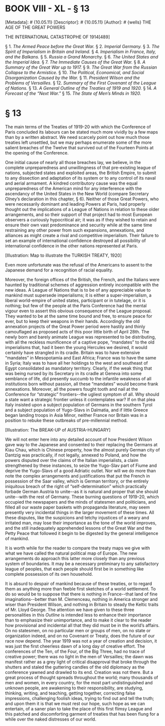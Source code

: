 # BOOK VIII - XL - § 13
[Metadata]: # {10.05.11}
[Descriptor]: # {10.05.11}
[Author]: # {wells}
THE AGE OF THE GREAT POWERS

THE INTERNATIONAL CATASTROPHE OF 1914[489]

§ 1. _The Armed Peace before the Great War._ § 2. _Imperial      Germany._
§ 3. _The Spirit of Imperialism in Britain and Ireland._      § 4. _Imperialism
in France, Italy, and the Balkans._ § 5. _Russia      a Grand Monarchy._ § 6.
_The United States and the Imperial Idea._      § 7. _The Immediate Causes of
the Great War._ § 8. _A Summary of      the Great War up to 1917._ § 9. _The
Great War from the Russian      Collapse to the Armistice._ § 10. _The
Political, Economical, and      Social Disorganization Caused by the War._ §
11. _President Wilson      and the Problems of Versailles._ § 12. _Summary of
the First      Covenant of the League of Nations._ § 13. _A General Outline of
the      Treaties of 1919 and 1920._ § 14. _A Forecast of the “Next War.”_ §
15. _The State of Men’s Minds in 1920._

# § 13
The main terms of the Treaties of 1919-20 with which the Conference of Paris
concluded its labours can be stated much more vividly by a few maps than by a
written abstract. We need scarcely point out how much those treaties left
unsettled, but we may perhaps enumerate some of the more salient breaches of
the Twelve that survived out of the Fourteen Points at the opening of the
Conference.

One initial cause of nearly all those breaches lay, we believe, in the complete
unpreparedness and unwillingness of that pre-existing league of nations,
subjected states and exploited areas, the British Empire, to submit to any
dissection and adaptation of its system or to any control of its naval and
aerial armament. A kindred contributory cause was the equal unpreparedness of
the American mind for any interference with the ascendancy of the United States
in the New World (compare Secretary Olney’s declaration in this chapter, § 6).
Neither of those Great Powers, who were necessarily dominant and leading Powers
at Paris, had properly thought out the implications of a League of Nations in
relation to these older arrangements, and so their support of that project had
to most European observers a curiously hypocritical air; it was as if they
wished to retain and ensure their own vast predominance and security while at
the same time restraining any other power from such expansions, annexations,
and alliances as might create a rival and competitive imperialism. Their
failure to set an example of international confidence destroyed all possibility
of international confidence in the other nations represented at Paris.

[Illustration: Map to illustrate the TURKISH TREATY, 1920]



Even more unfortunate was the refusal of the Americans to assent to the
Japanese demand for a recognition of racial equality.

Moreover, the foreign offices of the British, the French, and the Italians were
haunted by traditional schemes of aggression entirely incompatible with the new
ideas. A League of Nations that is to be of any appreciable value to mankind
must supersede imperialisms; it is either a super-imperialism, a liberal
world-empire of united states, participant or in tutelage, or it is nothing;
but few of the people at the Paris Conference had the mental vigour even to
assert this obvious consequence of the League proposal. They wanted to be at
the same time bound and free, to ensure peace for ever, but to keep their
weapons in their hands. Accordingly the old annexation projects of the Great
Power period were hastily and thinly camouflaged as proposed acts of this poor
little birth of April 28th. The newly born and barely animate League was
represented to be distributing, with all the reckless munificence of a captive
pope, “mandates” to the old imperialisms that, had it been the young Hercules
we desired, it would certainly have strangled in its cradle. Britain was to
have extensive “mandates” in Mesopotamia and East Africa; France was to have
the same in Syria; Italy was to have all her holdings to the west and southeast
of Egypt consolidated as mandatory territory. Clearly, if the weak thing that
was being nursed by its Secretary in its cradle at Geneva into some semblance
of life, did presently succumb to the infantile weakness of all institutions
born without passion, all these “mandates” would become frank annexations.
Moreover, all the powers fought tooth and nail at the Conference for
“strategic” frontiers--the ugliest symptom of all. Why should a state want a
strategic frontier unless it contemplates war? If on that plea Italy insisted
upon a subject population of Germans in the southern Tyrol and a subject
population of Yugo-Slavs in Dalmatia, and if little Greece began landing troops
in Asia Minor, neither France nor Britain was in a position to rebuke these
outbreaks of pre-millennial method.

[Illustration: The BREAK-UP of AUSTRIA-HUNGARY]

We will not enter here into any detailed account of how President Wilson gave
way to the Japanese and consented to their replacing the Germans at Kiau Chau,
which is Chinese property, how the almost purely German city of Dantzig was
practically, if not legally, annexed to Poland, and how the powers disputed
over the claims of the Italian imperialists, a claim strengthened by these
instances, to seize the Yugo-Slav part of Fiume and deprive the Yugo-Slavs of a
good Adriatic outlet. Nor will we do more than note the complex arrangements
and justifications that put the French in possession of the Saar valley, which
is German territory, or the entirely iniquitous breach of the right of
“self-determination” which practically forbade German Austria to unite--as it
is natural and proper that she should unite--with the rest of Germany. These
burning questions of 1919-20, which occupied the newspapers and the minds of
statesmen and politicians, and filled all our waste paper baskets with
propaganda literature, may seem presently very incidental things in the larger
movement of these times. All these disputes, like the suspicions and tetchy
injustices of a weary and irritated man, may lose their importance as the tone
of the world improves, and the still inadequately apprehended lessons of the
Great War and the Petty Peace that followed it begin to be digested by the
general intelligence of mankind.

It is worth while for the reader to compare the treaty maps we give with what
we have called the natural political map of Europe. The new arrangements do
approach this latter more closely than any previous system of boundaries. It
may be a necessary preliminary to any satisfactory league of peoples, that each
people should first be in something like complete possession of its own
household.

It is absurd to despair of mankind because of these treaties, or to regard them
as anything more than feeble first sketches of a world settlement. To do so
would be to suppose that there is nothing in France--that land of fine
imaginations--better than M. Clemenceau, nothing in America stronger and wiser
than President Wilson, and nothing in Britain to steady the Keltic traits of
Mr. Lloyd George. The attention we have given to these three personalities in
this _Outline_ is intended less to enhance their importance than to emphasize
their unimportance, and to make it clear to the reader how provisional and
incidental all that they did must be in the world’s affairs. On no statesmen,
on no particular men or groups of men, on no state or organization indeed, and
on no Covenant or Treaty, does the future of our race now depend. The year 1919
was not a year of creation and decision, it was just the first cheerless dawn
of a long day of creative effort. The conferences of the Ten, of the Four, of
the Big Three, had no trace of creative power; there was no light in the men of
Versailles; the dawn was manifest rather as a grey light of critical
disapproval that broke through the shutters and staled the guttering candles of
the old diplomacy as the conference yawned and drawled to its end. Creation was
not there. But a great process of thought spreads throughout the world; many
thousands of men and women, in every country, for the most part undistinguished
and unknown people, are awakening to their responsibility, are studying,
thinking, writing, and teaching, getting together, correcting false
impressions, challenging foolish ideas, trying to find out and tell the truth;
and upon them it is that we must rest our hope, such hope as we can entertain,
of a saner plan to take the place of this first flimsy League and this patched
and discomforting garment of treaties that has been flung for a while over the
naked distresses of our world.


